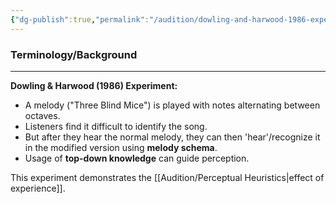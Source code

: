 ```yaml
---
{"dg-publish":true,"permalink":"/audition/dowling-and-harwood-1986-experiment/","tags":["cognitivescience","audition","experiment"]}
---
```


### **Terminology/Background**
---
**Dowling & Harwood (1986) Experiment:** 
- A melody ("Three Blind Mice") is played with notes alternating between octaves.
- Listeners find it difficult to identify the song.
- But after they hear the normal melody, they can then 'hear'/recognize it in the modified version using **melody schema**.
- Usage of **top-down knowledge** can guide perception.

This experiment demonstrates the [[Audition/Perceptual Heuristics\|effect of experience]].